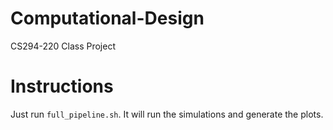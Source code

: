 # Computational-Design
CS294-220 Class Project

# Instructions

Just run `full_pipeline.sh`. It will run the simulations and generate the plots.
